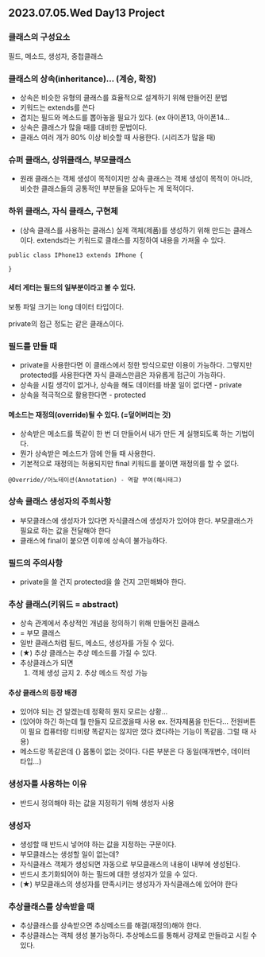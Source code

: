 ## 2023.07.05.Wed Day13 Project

### 클래스의 구성요소
필드, 메소드, 생성자, 중첩클래스

### 클래스의 상속(inheritance)... (계승, 확장)
- 상속은 비슷한 유형의 클래스를 효율적으로 설계하기 위해 만들어진 문법
- 키워드는 extends를 쓴다
- 겹치는 필드와 메소드를 뽑아놓을 필요가 있다. (ex 아이폰13, 아이폰14...
- 상속은 클래스가 많을 때를 대비한 문법이다.
- 클래스 여러 개가 80% 이상 비슷할 때 사용한다. (시리즈가 많을 때)

### 슈퍼 클래스, 상위클래스, 부모클래스
- 원래 클래스는 객체 생성이 목적이지만 상속 클래스는 객체 생성이 목적이 아니라,
비슷한 클래스들의 공통적인 부분들을 모아두는 게 목적이다.

### 하위 클래스, 자식 클래스, 구현체
- (상속 클래스를 사용하는 클래스) 실제 객체(제품)를 생성하기 위해 만드는 클래스이다.
extends라는 키워드로 클래스를 지정하여 내용을 가져올 수 있다.

```
public class IPhone13 extends IPhone {

}
```

#### 세터 게터는 필드의 일부분이라고 볼 수 있다.


보통 파일 크기는 long 데이터 타입이다.

private의 접근 정도는 같은 클래스이다.

### 필드를 만들 때
- private을 사용한다면 이 클래스에서 정한 방식으로만 이용이 가능하다.
그렇지만 protected를 사용한다면 자식 클래스만큼은 자유롭게 접근이 가능하다.
- 상속을 시킬 생각이 없거나, 상속을 해도 데이터를 바꿀 일이 없다면 - private
- 상속을 적극적으로 활용한다면 - protected

#### 메소드는 재정의(override)될 수 있다. (=덮어버리는 것)
- 상속받은 메소드를 똑같이 한 번 더 만들어서 내가 만든 게 실행되도록 하는 기법이다.
- 뭔가 상속받은 메소드가 맘에 안들 때 사용한다.
- 기본적으로 재정의는 허용되지만 final 키워드를 붙이면 재정의를 할 수 없다.


```
@Override//어노테이션(Annotation) - 역할 부여(해시태그)
```

### 상속 클래스 생성자의 주희사항
- 부모클래스에 생성자가 있다면 자식클래스에 생성자가 있어야 한다.
부모클래스가 필요로 하는 값을 전달해야 한다
- 클래스에 final이 붙으면 이후에 상속이 불가능하다.

### 필드의 주의사항 
- private을 쓸 건지 protected을 쓸 건지 고민해봐야 한다.


### 추상 클래스(키워드 = abstract)
- 상속 관계에서 추상적인 개념을 정의하기 위해 만들어진 클래스
- = 부모 클래스
- 일반 클래스처럼 필드, 메소드, 생성자를 가질 수 있다.
- (★) 추상 클래스는 추상 메소드를 가질 수 있다.
- 추상클래스가 되면
  	1. 객체 생성 금지 2. 추상 메소드 작성 가능

#### 추상 클래스의 등장 배경
- 있어야 되는 건 알겠는데 정확히 뭔지 모르는 상황...
- (있어야 하긴 하는데 뭘 만들지 모르겠을때 사용 ex. 전자제품을 만든다... 전원버튼이 필요
컴퓨터랑 티비랑 똑같지는 않지만 껐다 켰다하는 기능이 똑같음. 그럴 때 사용)
- 메소드랑 똑같은데 {} 몸통이 없는 것이다. 다른 부분은 다 동일(매개변수, 데이터 타입...)

### 생성자를 사용하는 이유
- 반드시 정의해야 하는 값을 지정하기 위해 생성자 사용

  
### 생성자
- 생성할 때 반드시 넣어야 하는 값을 지정하는 구문이다.
- 부모클래스는 생성할 일이 없는데?
- 자식클래스 객체가 생성되면 자동으로 부모클래스의 내용이 내부에 생성된다.
- 반드시 초기화되어야 하는 필드에 대한 생성자가 있을 수 있다.
- (★) 부모클래스의 생성자를 만족시키는 생성자가 자식클래스에 있어야 한다


 
### 추상클래스를 상속받을 때
- 추상클래스를 상속받으면 추상메소드를 해결(재정의)해야 한다.
- 추상클래스는 객체 생성 불가능하다. 추상메소드를 통해서 강제로 만들라고 시킬 수 있다.


